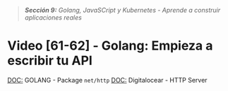 > _**Sección 9:** Golang, JavaSCript y Kubernetes - Aprende a construir aplicaciones reales_

# Video [61-62] - Golang: Empieza a escribir tu API

[DOC:](https://pkg.go.dev/net/http) GOLANG - Package `net/http`
[DOC:](https://www.digitalocean.com/community/tutorials/how-to-make-an-http-server-in-go) Digitalocear - HTTP Server